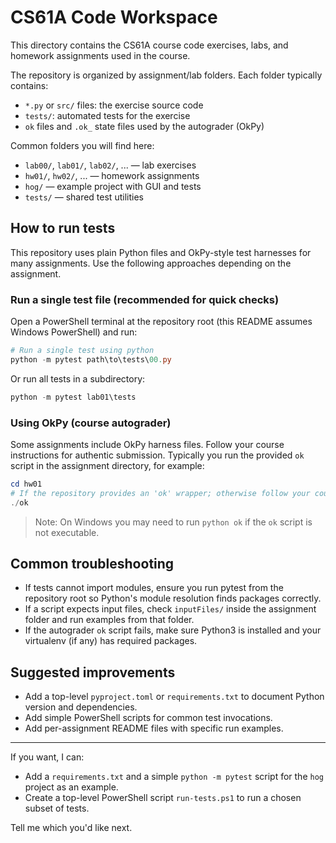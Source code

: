 # CS61A Code Workspace

This directory contains the CS61A course code exercises, labs, and homework assignments used in the course.

The repository is organized by assignment/lab folders. Each folder typically contains:

- `*.py` or `src/` files: the exercise source code
- `tests/`: automated tests for the exercise
- `ok` files and `.ok_` state files used by the autograder (OkPy)

Common folders you will find here:

- `lab00/`, `lab01/`, `lab02/`, ... — lab exercises
- `hw01/`, `hw02/`, ... — homework assignments
- `hog/` — example project with GUI and tests
- `tests/` — shared test utilities

## How to run tests

This repository uses plain Python files and OkPy-style test harnesses for many assignments. Use the following approaches depending on the assignment.

### Run a single test file (recommended for quick checks)

Open a PowerShell terminal at the repository root (this README assumes Windows PowerShell) and run:

```powershell
# Run a single test using python
python -m pytest path\to\tests\00.py
```

Or run all tests in a subdirectory:

```powershell
python -m pytest lab01\tests
```

### Using OkPy (course autograder)

Some assignments include OkPy harness files. Follow your course instructions for authentic submission. Typically you run the provided `ok` script in the assignment directory, for example:

```powershell
cd hw01
# If the repository provides an 'ok' wrapper; otherwise follow your course's submission steps
./ok
```

> Note: On Windows you may need to run `python ok` if the `ok` script is not executable.

## Common troubleshooting

- If tests cannot import modules, ensure you run pytest from the repository root so Python's module resolution finds packages correctly.
- If a script expects input files, check `inputFiles/` inside the assignment folder and run examples from that folder.
- If the autograder `ok` script fails, make sure Python3 is installed and your virtualenv (if any) has required packages.

## Suggested improvements

- Add a top-level `pyproject.toml` or `requirements.txt` to document Python version and dependencies.
- Add simple PowerShell scripts for common test invocations.
- Add per-assignment README files with specific run examples.

---

If you want, I can:

- Add a `requirements.txt` and a simple `python -m pytest` script for the `hog` project as an example.
- Create a top-level PowerShell script `run-tests.ps1` to run a chosen subset of tests.

Tell me which you'd like next.
